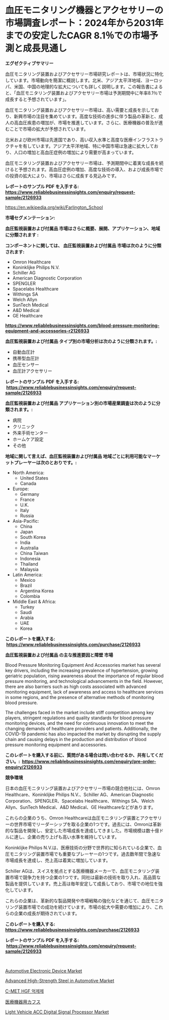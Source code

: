 <p><h1>血圧モニタリング機器とアクセサリーの市場調査レポート：2024年から2031年までの安定したCAGR 8.1％での市場予測と成長見通し</h1></p><p><strong>エグゼクティブサマリー</strong></p>
<p><p>血圧モニタリング装置およびアクセサリー市場研究レポートは、市場状況に特化しています。市場動向を簡潔に概説します。北米、アジア太平洋地域、ヨーロッパ、米国、中国の地理的な拡大についても詳しく説明します。この報告書によると、「血圧モニタリング装置およびアクセサリー市場は予測期間中に年率8.1％で成長すると予想されています」。</p><p>血圧モニタリング装置およびアクセサリー市場は、高い需要と成長を示しており、新興市場の注目を集めています。高度な技術の進歩に伴う製品の革新と、成人の高血圧疾患の増加が、市場を推進しています。さらに、医療機器の普及が進むことで市場の拡大が予想されています。</p><p>北米および欧州市場は先進国であり、高い収入水準と高度な医療インフラストラクチャを有しています。アジア太平洋地域、特に中国市場は急速に拡大しており、人口の増加と高血圧症例の増加により需要が高まっています。</p><p>血圧モニタリング装置およびアクセサリー市場は、予測期間中に着実な成長を続けると予想されます。高血圧症例の増加、高度な技術の導入、および成長市場での投資の拡大により、市場はさらに成長する見込みです。</p></p>
<p><strong>レポートのサンプル PDF を入手する: <a href="https://www.reliablebusinessinsights.com/enquiry/request-sample/2126933">https://www.reliablebusinessinsights.com/enquiry/request-sample/2126933</a></strong></p>
<p><a href="https://en.wikipedia.org/wiki/Farlington_School">https://en.wikipedia.org/wiki/Farlington_School</a></p>
<p><strong>市場セグメンテーション:</strong></p>
<p><strong> 血圧監視装置および付属品 市場はさらに概要、展開、アプリケーション、地域に分類されます :</strong></p>
<p><strong>コンポーネントに関しては、 血圧監視装置および付属品 市場は次のように分類されます: &nbsp;</strong></p>
<p><ul><li>Omron Healthcare</li><li>Koninklijke Philips N.V.</li><li>Schiller AG</li><li>American Diagnostic Corporation</li><li>SPENGLER</li><li>Spacelabs Healthcare</li><li>Withings SA</li><li>Welch Allyn</li><li>SunTech Medical</li><li>A&D Medical</li><li>GE Healthcare</li></ul></p>
<p><strong><a href="https://www.reliablebusinessinsights.com/blood-pressure-monitoring-equipment-and-accessories-r2126933">https://www.reliablebusinessinsights.com/blood-pressure-monitoring-equipment-and-accessories-r2126933</a></strong></p>
<p><strong> 血圧監視装置および付属品 タイプ別の市場分析は次のように分類されます。:</strong></p>
<p><ul><li>自動血圧計</li><li>携帯型血圧計</li><li>血圧センサー</li><li>血圧計アクセサリー</li></ul></p>
<p><strong>レポートのサンプル PDF を入手する: &nbsp;<a href="https://www.reliablebusinessinsights.com/enquiry/request-sample/2126933">https://www.reliablebusinessinsights.com/enquiry/request-sample/2126933</a></strong></p>
<p><strong> 血圧監視装置および付属品 アプリケーション別の市場産業調査は次のように分類されます。:</strong></p>
<p><ul><li>病院</li><li>クリニック</li><li>外来手術センター</li><li>ホームケア設定</li><li>その他</li></ul></p>
<p><strong>地域に関して言えば、血圧監視装置および付属品 地域ごとに利用可能なマーケットプレーヤーは次のとおりです。:</strong></p>
<p><ul>
    <li>
        North America:
        <ul>
            <li>United States</li>
            <li>Canada</li>
        </ul>
    </li>
    <li>
        Europe:
        <ul>
            <li>Germany</li>
            <li>France</li>
            <li>U.K.</li>
            <li>Italy</li>
            <li>Russia</li>
        </ul>
    </li>
    <li>
        Asia-Pacific:
        <ul>
            <li>China</li>
            <li>Japan</li>
            <li>South Korea</li>
            <li>India</li>
            <li>Australia</li>
            <li>China Taiwan</li>
            <li>Indonesia</li>
            <li>Thailand</li>
            <li>Malaysia</li>
        </ul>
    </li>
    <li>
        Latin America:
        <ul>
            <li>Mexico</li>
            <li>Brazil</li>
            <li>Argentina Korea</li>
            <li>Colombia</li>
        </ul>
    </li>
    <li>
        Middle East & Africa:
        <ul>
            <li>Turkey</li>
            <li>Saudi</li>
            <li>Arabia</li>
            <li>UAE</li>
            <li>Korea</li>
        </ul>
    </li>
    </ul></p>
<p><strong>このレポートを購入する: &nbsp;<a href="https://www.reliablebusinessinsights.com/purchase/2126933">https://www.reliablebusinessinsights.com/purchase/2126933</a></strong></p>
<p><strong>血圧監視装置および付属品 の主な推進要因と障壁 市場</strong></p>
<p><p>Blood Pressure Monitoring Equipment And Accessories market has several key drivers, including the increasing prevalence of hypertension, growing geriatric population, rising awareness about the importance of regular blood pressure monitoring, and technological advancements in the field. However, there are also barriers such as high costs associated with advanced monitoring equipment, lack of awareness and access to healthcare services in some regions, and the presence of alternative methods of monitoring blood pressure.</p><p>The challenges faced in the market include stiff competition among key players, stringent regulations and quality standards for blood pressure monitoring devices, and the need for continuous innovation to meet the changing demands of healthcare providers and patients. Additionally, the COVID-19 pandemic has also impacted the market by disrupting the supply chain and causing delays in the production and distribution of blood pressure monitoring equipment and accessories.</p></p>
<p><strong>このレポートを購入する前に、質問がある場合は問い合わせるか、共有してください。:&nbsp; <a href="https://www.reliablebusinessinsights.com/enquiry/pre-order-enquiry/2126933">https://www.reliablebusinessinsights.com/enquiry/pre-order-enquiry/2126933</a></strong></p>
<p><strong>競争環境</strong></p>
<p><p>日本の血圧モニタリング装置およびアクセサリー市場の競合他社には、Omron Healthcare、Koninklijke Philips N.V.、Schiller AG、American Diagnostic Corporation、SPENGLER、Spacelabs Healthcare、Withings SA、Welch Allyn、SunTech Medical、A&D Medical、GE Healthcareなどがあります。</p><p>これらの企業のうち、Omron Healthcareは血圧モニタリング装置とアクセサリーの世界市場でリーダーシップを取る企業の1つです。過去には、Omronは革新的な製品を開発し、安定した市場成長を達成してきました。市場規模は数十億ドルに達し、企業の売り上げも高い水準を維持しています。</p><p>Koninklijke Philips N.V.は、医療技術の分野で世界的に知られている企業で、血圧モニタリング装置市場でも重要なプレーヤーの1つです。過去数年間で急速な市場成長を達成し、売上高は着実に増加しています。</p><p>Schiller AGは、スイスを拠点とする医療機器メーカーで、血圧モニタリング装置市場で競争力を持つ企業の1つです。同社は最新の技術を取り入れ、高品質な製品を提供しています。売上高は毎年安定して成長しており、市場での地位を強化しています。</p><p>これらの企業は、革新的な製品開発や市場戦略の強化などを通じて、血圧モニタリング装置市場での成功を続けています。市場の拡大や需要の増加により、これらの企業の成長が期待されています。</p></p>
<p><strong>このレポートを購入する: &nbsp; <a href="https://www.reliablebusinessinsights.com/purchase/2126933">https://www.reliablebusinessinsights.com/purchase/2126933</a></strong></p>
<p><strong>レポートのサンプル PDF を入手する: &nbsp;<a href="https://www.reliablebusinessinsights.com/enquiry/request-sample/2126933">https://www.reliablebusinessinsights.com/enquiry/request-sample/2126933</a></strong><strong></strong></p>
<p>&nbsp;</p>
<p><p><a href="https://github.com/Christopherorp895/Market-Research-Report-List-1/blob/main/automotive-electronic-device-market.md">Automotive Electronic Device Market</a></p><p><a href="https://github.com/amayrani15moore/Market-Research-Report-List-1/blob/main/advanced-high-strength-steel-in-automotive-market.md">Advanced High-Strength Steel in Automotive Market</a></p><p><a href="https://github.com/LuckeyCorbin/Market-Research-Report-List-1/blob/main/2822645127346.md">C-MET HGF 억제제</a></p><p><a href="https://github.com/DanykaKilback/Market-Research-Report-List-2/blob/main/5935383125397.md">医療機器用カフス</a></p><p><a href="https://medium.com/@jeancoleman732/light-vehicle-acc-digital-signal-processor-market-growth-outlook-from-2024-to-2031-and-it-is-a9dfa1c95e41">Light Vehicle ACC Digital Signal Processor Market</a></p></p>